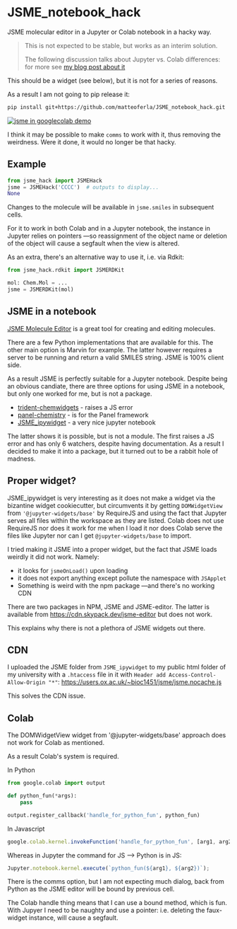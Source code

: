 # JSME_notebook_hack
JSME molecular editor in a Jupyter or Colab notebook in a hacky way.

> This is not expected to be stable, but works as an interim solution.
> 
> The following discussion talks about Jupyter vs. Colab differences: 
> for more see [my blog post about it](https://blog.matteoferla.com/2022/05/js-in-colab.html)

This should be a widget (see below), but it is not for a series of reasons.

As a result I am not going to pip release it:

```bash
pip install git+https://github.com/matteoferla/JSME_notebook_hack.git
```

[![jsme in googlecolab demo](https://img.shields.io/badge/colabs-demo.ipynb-f9ab00?logo=googlecolab)](https://colab.research.google.com/github/matteoferla/JSME_notebook_hack/blob/main/demo.ipynb)

I think it may be possible to make `comms` to work with it, thus removing the weirdness.
Were it done, it would no longer be that hacky.

## Example

```python
from jsme_hack import JSMEHack
jsme = JSMEHack('CCCC')  # outputs to display...
None
```
Changes to the molecule will be available in `jsme.smiles` in subsequent cells.

For it to work in both Colab and in a Jupyter notebook,
the instance in Jupyter relies on pointers —so reassignment of the object name or deletion of the object 
will cause a segfault when the view is altered.

As an extra, there's an alternative way to use it, i.e. via Rdkit:

```python
from jsme_hack.rdkit import JSMERDKit

mol: Chem.Mol = ...
jsme = JSMERDKit(mol)
```
## JSME in a notebook

[JSME Molecule Editor](https://jsme-editor.github.io/) is a great tool for creating and editing molecules.

There are a few Python implementations that are available for this. The other main option is Marvin for example.
The latter however requires a server to be running and return a valid SMILES string.
JSME is 100% client side.

As a result JSME is perfectly suitable for a Jupyter notebook.
Despite being an obvious candiate, there are three options for using JSME in a notebook, but only
one worked for me, but is not a package.

* [trident-chemwidgets](https://github.com/tridentbio/trident-chemwidgets) - raises a JS error
* [panel-chemistry](https://github.com/MarcSkovMadsen/panel-chemistry) - is for the Panel framework
* [JSME_ipywidget](https://github.com/lithium0003/JSME_ipywidget) - a very nice jupyter notebook

The latter shows it is possible, but is not a module.
The first raises a JS error and has only 6 watchers, despite having documentation.
As a result I decided to make it into a package, but it turned out to be a rabbit hole of madness.

## Proper widget?

JSME_ipywidget is very interesting as it does not make a widget via the bizantine widget cookiecutter,
but circumvents it by getting `DOMWidgetView` from `'@jupyter-widgets/base'` by RequireJS
and using the fact that Jupyter serves all files within the workspace as they are listed.
Colab does not use RequireJS nor does it work for me when I load it nor does Colab serve the files 
like Jupyter nor can I get `@jupyter-widgets/base` to import.

I tried making it JSME into a proper widget, but the fact that JSME loads weirdly it did not work.
Namely:
* it looks for `jsmeOnLoad()` upon loading
* it does not export anything except pollute the namespace with `JSApplet`
* Something is weird with the npm package —and there's no working CDN

There are two packages in NPM, JSME and JSME-editor. The latter is available from 
https://cdn.skypack.dev/jsme-editor but does not work.

This explains why there is not a plethora of JSME widgets out there.

## CDN

I uploaded the JSME folder from `JSME_ipywidget` to my public html folder of my university
with a `.htaccess` file in it with `Header add Access-Control-Allow-Origin "*"`:
https://users.ox.ac.uk/~bioc1451/jsme/jsme.nocache.js 

This solves the CDN issue.

## Colab

The DOMWidgetView widget from '@jupyter-widgets/base' approach does not work for Colab
as mentioned.

As a result Colab's system is required. 

In Python

```python
from google.colab import output

def python_fun(*args):
    pass

output.register_callback('handle_for_python_fun', python_fun)
```

In Javascript

```javascript
google.colab.kernel.invokeFunction('handle_for_python_fun', [arg1, arg2])
```

Whereas in Jupyter the command for JS --> Python is in JS:

```javascript
Jupyter.notebook.kernel.execute(`python_fun(${arg1}, ${arg2})`);
```
There is the comms option, but I am not expecting much dialog,
back from Python as the JSME editor will be bound by previous cell.

The Colab handle thing means that I can use a bound method, which is fun.
With Jupyer I need to be naughty and use a pointer: i.e. deleting the faux-widget instance,
will cause a segfault.